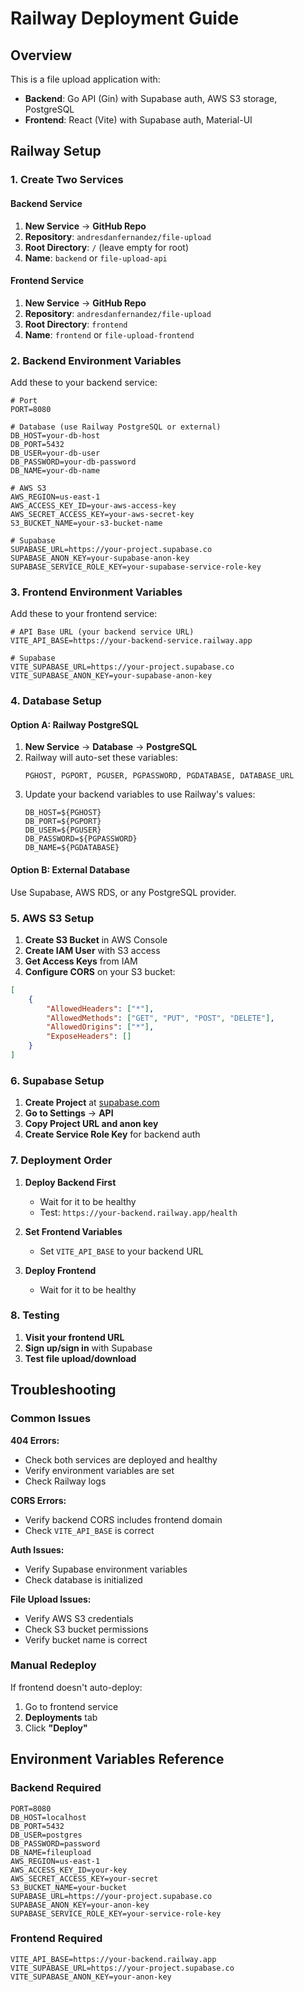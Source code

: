 # Railway Deployment Guide

## Overview
This is a file upload application with:
- **Backend**: Go API (Gin) with Supabase auth, AWS S3 storage, PostgreSQL
- **Frontend**: React (Vite) with Supabase auth, Material-UI

## Railway Setup

### 1. Create Two Services

#### Backend Service
1. **New Service** → **GitHub Repo**
2. **Repository**: `andresdanfernandez/file-upload`
3. **Root Directory**: `/` (leave empty for root)
4. **Name**: `backend` or `file-upload-api`

#### Frontend Service  
1. **New Service** → **GitHub Repo**
2. **Repository**: `andresdanfernandez/file-upload`
3. **Root Directory**: `frontend`
4. **Name**: `frontend` or `file-upload-frontend`

### 2. Backend Environment Variables

Add these to your backend service:

```
# Port
PORT=8080

# Database (use Railway PostgreSQL or external)
DB_HOST=your-db-host
DB_PORT=5432
DB_USER=your-db-user
DB_PASSWORD=your-db-password
DB_NAME=your-db-name

# AWS S3
AWS_REGION=us-east-1
AWS_ACCESS_KEY_ID=your-aws-access-key
AWS_SECRET_ACCESS_KEY=your-aws-secret-key
S3_BUCKET_NAME=your-s3-bucket-name

# Supabase
SUPABASE_URL=https://your-project.supabase.co
SUPABASE_ANON_KEY=your-supabase-anon-key
SUPABASE_SERVICE_ROLE_KEY=your-supabase-service-role-key
```

### 3. Frontend Environment Variables

Add these to your frontend service:

```
# API Base URL (your backend service URL)
VITE_API_BASE=https://your-backend-service.railway.app

# Supabase
VITE_SUPABASE_URL=https://your-project.supabase.co
VITE_SUPABASE_ANON_KEY=your-supabase-anon-key
```

### 4. Database Setup

#### Option A: Railway PostgreSQL
1. **New Service** → **Database** → **PostgreSQL**
2. Railway will auto-set these variables:
   ```
   PGHOST, PGPORT, PGUSER, PGPASSWORD, PGDATABASE, DATABASE_URL
   ```
3. Update your backend variables to use Railway's values:
   ```
   DB_HOST=${PGHOST}
   DB_PORT=${PGPORT}
   DB_USER=${PGUSER}
   DB_PASSWORD=${PGPASSWORD}
   DB_NAME=${PGDATABASE}
   ```

#### Option B: External Database
Use Supabase, AWS RDS, or any PostgreSQL provider.

### 5. AWS S3 Setup

1. **Create S3 Bucket** in AWS Console
2. **Create IAM User** with S3 access
3. **Get Access Keys** from IAM
4. **Configure CORS** on your S3 bucket:

```json
[
    {
        "AllowedHeaders": ["*"],
        "AllowedMethods": ["GET", "PUT", "POST", "DELETE"],
        "AllowedOrigins": ["*"],
        "ExposeHeaders": []
    }
]
```

### 6. Supabase Setup

1. **Create Project** at [supabase.com](https://supabase.com)
2. **Go to Settings** → **API**
3. **Copy Project URL and anon key**
4. **Create Service Role Key** for backend auth

### 7. Deployment Order

1. **Deploy Backend First**
   - Wait for it to be healthy
   - Test: `https://your-backend.railway.app/health`

2. **Set Frontend Variables**
   - Set `VITE_API_BASE` to your backend URL

3. **Deploy Frontend**
   - Wait for it to be healthy

### 8. Testing

1. **Visit your frontend URL**
2. **Sign up/sign in** with Supabase
3. **Test file upload/download**

## Troubleshooting

### Common Issues

**404 Errors:**
- Check both services are deployed and healthy
- Verify environment variables are set
- Check Railway logs

**CORS Errors:**
- Verify backend CORS includes frontend domain
- Check `VITE_API_BASE` is correct

**Auth Issues:**
- Verify Supabase environment variables
- Check database is initialized

**File Upload Issues:**
- Verify AWS S3 credentials
- Check S3 bucket permissions
- Verify bucket name is correct

### Manual Redeploy

If frontend doesn't auto-deploy:
1. Go to frontend service
2. **Deployments** tab
3. Click **"Deploy"**

## Environment Variables Reference

### Backend Required
```
PORT=8080
DB_HOST=localhost
DB_PORT=5432
DB_USER=postgres
DB_PASSWORD=password
DB_NAME=fileupload
AWS_REGION=us-east-1
AWS_ACCESS_KEY_ID=your-key
AWS_SECRET_ACCESS_KEY=your-secret
S3_BUCKET_NAME=your-bucket
SUPABASE_URL=https://your-project.supabase.co
SUPABASE_ANON_KEY=your-anon-key
SUPABASE_SERVICE_ROLE_KEY=your-service-role-key
```

### Frontend Required
```
VITE_API_BASE=https://your-backend.railway.app
VITE_SUPABASE_URL=https://your-project.supabase.co
VITE_SUPABASE_ANON_KEY=your-anon-key
``` 